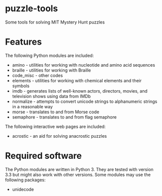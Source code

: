 puzzle-tools
============

Some tools for solving MIT Mystery Hunt puzzles

Features
========
The following Python modules are included:
* amino - utilities for working with nucleotide and amino acid sequences
* braille - utilities for working with Braille
* code\_misc - other codes
* elements - utilities for working with chemical elements and their symbols
* imdb - generates lists of well-known actors, directors, movies, and television shows using data from IMDb
* normalize - attempts to convert unicode strings to alphanumeric strings in a reasonable way
* morse - translates to and from Morse code
* semaphore - translates to and from flag semaphore

The following interactive web pages are included:
* acrostic - an aid for solving anacrostic puzzles

Required software
=================
The Python modules are written in Python 3.  They are tested with version 3.3
but might also work with other versions.  Some modules may use the following
packages:
* unidecode
